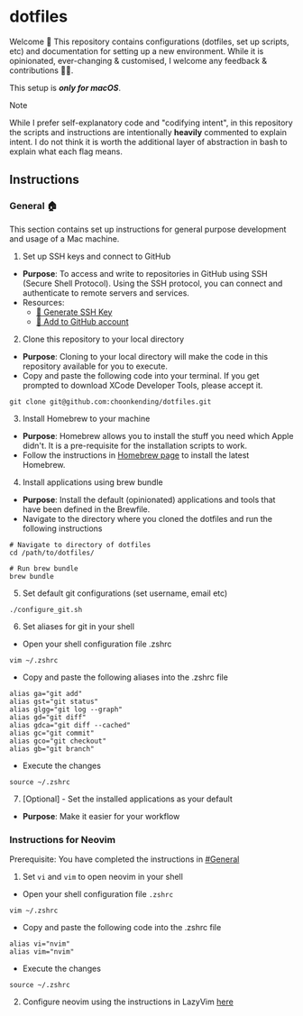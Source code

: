 # dotfiles

Welcome 👋 This repository contains configurations (dotfiles, set up scripts, etc) and documentation for setting up a new environment. While it is opinionated, ever-changing & customised, I welcome any feedback & contributions 🙇‍♂️.

This setup is _**only for macOS**_.

> [!NOTE]
> While I prefer self-explanatory code and "codifying intent", in this repository the scripts and instructions are intentionally **heavily** commented to explain intent. I do not think it is worth the additional layer of abstraction in bash to explain what each flag means.

## Instructions

### General 🏠

This section contains set up instructions for general purpose development and usage of a Mac machine.

1. Set up SSH keys and connect to GitHub

- **Purpose**: To access and write to repositories in GitHub using SSH (Secure Shell Protocol). Using the SSH protocol, you can connect and authenticate to remote servers and services.
- Resources:
  - [📖 Generate SSH Key](https://docs.github.com/en/authentication/connecting-to-github-with-ssh/generating-a-new-ssh-key-and-adding-it-to-the-ssh-agent)
  - [📖 Add to GitHub account](https://docs.github.com/en/authentication/connecting-to-github-with-ssh/adding-a-new-ssh-key-to-your-github-account)

2. Clone this repository to your local directory

- **Purpose**: Cloning to your local directory will make the code in this repository available for you to execute.
- Copy and paste the following code into your terminal. If you get prompted to download XCode Developer Tools, please accept it.

```
git clone git@github.com:choonkending/dotfiles.git
```

3. Install Homebrew to your machine

- **Purpose**: Homebrew allows you to install the stuff you need which Apple didn't. It is a pre-requisite for the installation scripts to work.
- Follow the instructions in [Homebrew page](https://brew.sh) to install the latest Homebrew.

4. Install applications using brew bundle

- **Purpose**: Install the default (opinionated) applications and tools that have been defined in the Brewfile.
- Navigate to the directory where you cloned the dotfiles and run the following instructions

```
# Navigate to directory of dotfiles
cd /path/to/dotfiles/

# Run brew bundle
brew bundle
```

5. Set default git configurations (set username, email etc)

```
./configure_git.sh
```

6. Set aliases for git in your shell

- Open your shell configuration file .zshrc

```
vim ~/.zshrc
```

- Copy and paste the following aliases into the .zshrc file

```
alias ga="git add"
alias gst="git status"
alias glgg="git log --graph"
alias gd="git diff"
alias gdca="git diff --cached"
alias gc="git commit"
alias gco="git checkout"
alias gb="git branch"
```
- Execute the changes

```
source ~/.zshrc
```

7. [Optional] - Set the installed applications as your default

- **Purpose**: Make it easier for your workflow

### Instructions for Neovim

Prerequisite: You have completed the instructions in [#General](#general)

1. Set `vi` and `vim` to open neovim in your shell

- Open your shell configuration file `.zshrc`

```
vim ~/.zshrc
```
- Copy and paste the following code into the .zshrc file

```
alias vi="nvim"
alias vim="nvim" 
```
- Execute the changes

```
source ~/.zshrc
```
2. Configure neovim using the instructions in LazyVim [here](https://www.lazyvim.org/installation)


